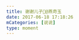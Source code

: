 ```yaml
---
title: 谢谢儿子🙂@燕奇玉
date: 2017-06-18 17:18:26
mCategories: [说说]
type: moment
---
```


<div id="pics-20170618171826"></div>

<script>
var data = [
    {"link": "2017-06-18_000000.jpeg", "type": "shuoshuo"}
];
picsRender(data, "pics-20170618171826");
</script>
